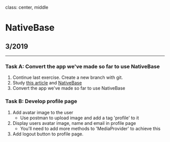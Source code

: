 class: center, middle

# NativeBase

## 3/2019

---
### Task A: Convert the app we've made so far to use NativeBase
1. Continue last exercise. Create a new branch with git.
1. Study [this article](https://blog.bitsrc.io/11-react-native-component-libraries-you-should-know-in-2018-71d2a8e33312) and [NativeBase](https://nativebase.io/)
1. Convert the app we've made so far to use NativeBase
  
### Task B: Develop profile page
1. Add avatar image to the user
    - Use postman to upload image and add a tag 'profile' to it
1. Display users avatar image, name and email in profile page
    - You'll need to add more methods to 'MediaProvider' to achieve this
1. Add logout button to profile page.

